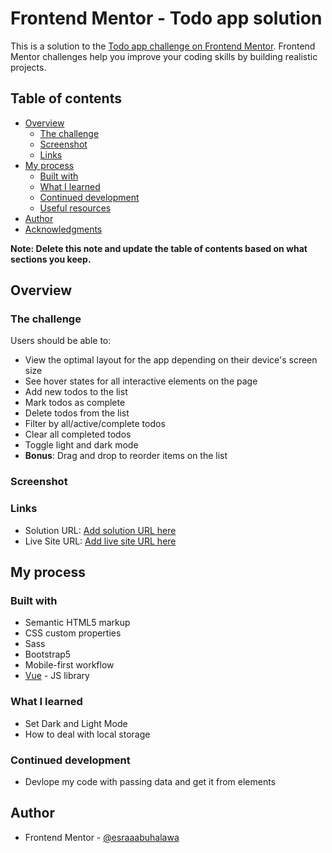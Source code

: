 # Frontend Mentor - Todo app solution

This is a solution to the [Todo app challenge on Frontend Mentor](https://www.frontendmentor.io/challenges/todo-app-Su1_KokOW). Frontend Mentor challenges help you improve your coding skills by building realistic projects. 

## Table of contents

- [Overview](#overview)
  - [The challenge](#the-challenge)
  - [Screenshot](#screenshot)
  - [Links](#links)
- [My process](#my-process)
  - [Built with](#built-with)
  - [What I learned](#what-i-learned)
  - [Continued development](#continued-development)
  - [Useful resources](#useful-resources)
- [Author](#author)
- [Acknowledgments](#acknowledgments)

**Note: Delete this note and update the table of contents based on what sections you keep.**

## Overview

### The challenge

Users should be able to:

- View the optimal layout for the app depending on their device's screen size
- See hover states for all interactive elements on the page
- Add new todos to the list
- Mark todos as complete
- Delete todos from the list
- Filter by all/active/complete todos
- Clear all completed todos
- Toggle light and dark mode
- **Bonus**: Drag and drop to reorder items on the list

### Screenshot

 
 




### Links

- Solution URL: [Add solution URL here](https://github.com/esraaabuhalawa/ToDo-App.git)
- Live Site URL: [Add live site URL here](https://to-do-app-ten-steel.vercel.app/)

## My process

### Built with

- Semantic HTML5 markup
- CSS custom properties
- Sass
- Bootstrap5
- Mobile-first workflow
- [Vue](https://vuejs.org/) - JS library


### What I learned

- Set Dark and Light Mode
- How to deal with local storage

### Continued development

- Devlope my code with passing data and get it from elements


## Author
- Frontend Mentor - [@esraaabuhalawa](https://www.frontendmentor.io/profile/esraaabuhalawa)

